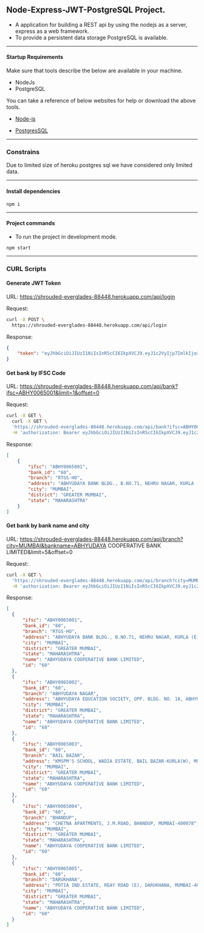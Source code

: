 ## Node-Express-JWT-PostgreSQL Project.
- A application for building a REST api by using the nodejs as a server, express as a web framework.
- To provide a persistent data storage PostgreSQL is available.  

---
#### Startup Requirements
Make sure that tools describe the below are available in your machine.
- NodeJs
- PostgreSQL

You can take a reference of below websites for help or download the above tools. 

- [Node-js](https://nodejs.org/en/download/package-manager/)

- [PostgresSQL](https://www.postgresql.org/)


---

### Constrains

Due to limited size of heroku postgres sql we have considered only limited data.

---
#### Install dependencies
```
npm i
```
---
#### Project commands

- To run the project in development mode.
```
npm start
```
---

### CURL Scripts
#### Generate JWT Token
URL: https://shrouded-everglades-88448.herokuapp.com/api/login

Request:
```bash
curl -X POST \
  https://shrouded-everglades-88448.herokuapp.com/api/login

  ```
Response:
```json
{
    "token": "eyJhbGciOiJIUzI1NiIsInR5cCI6IkpXVCJ9.eyJ1c2VyIjp7ImlkIjoxLCJ1c2VybmFtZSI6InRlc3RVc3JlIiwiZW1haWwiOiJ0ZXN0dXNlckB0ZXN0dXNlci5jb20ifSwiaWF0IjoxNTYyNTYyNTQwLCJleHAiOjE1NjI5OTQ1NDB9.FdBOEuVcOtbPN5Xl6lLRcVTvABdr1Bl13NuSQ3dXSn4"
}
```
#### Get bank by IFSC Code
URL: https://shrouded-everglades-88448.herokuapp.com/api/bank?ifsc=ABHY0065001&limit=1&offset=0

Request:
```bash
curl -X GET \
  curl -X GET \
  'https://shrouded-everglades-88448.herokuapp.com/api/bank?ifsc=ABHY0065001&limit=1&offset=0' \
  -H 'authorization: Bearer eyJhbGciOiJIUzI1NiIsInR5cCI6IkpXVCJ9.eyJ1c2VyIjp7ImlkIjoxLCJ1c2VybmFtZSI6InRlc3RVc3JlIiwiZW1haWwiOiJ0ZXN0dXNlckB0ZXN0dXNlci5jb20ifSwiaWF0IjoxNTYyNTYyNTQwLCJleHAiOjE1NjI5OTQ1NDB9.FdBOEuVcOtbPN5Xl6lLRcVTvABdr1Bl13NuSQ3dXSn4'
```
Response:

```json
[
    {
        "ifsc": "ABHY0065001",
        "bank_id": "60",
        "branch": "RTGS-HO",
        "address": "ABHYUDAYA BANK BLDG., B.NO.71, NEHRU NAGAR, KURLA (E), MUMBAI-400024",
        "city": "MUMBAI",
        "district": "GREATER MUMBAI",
        "state": "MAHARASHTRA"
    }
]
```

#### Get bank by bank name and city
URL: https://shrouded-everglades-88448.herokuapp.com/api/branch?city=MUMBAI&bankname=ABHYUDAYA COOPERATIVE BANK LIMITED&limit=5&offset=0

Request:
```bash
curl -X GET \
  'https://shrouded-everglades-88448.herokuapp.com/api/branch?city=MUMBAI&bankname=ABHYUDAYA%20COOPERATIVE%20BANK%20LIMITED&limit=5&offset=0' \
  -H 'authorization: Bearer eyJhbGciOiJIUzI1NiIsInR5cCI6IkpXVCJ9.eyJ1c2VyIjp7ImlkIjoxLCJ1c2VybmFtZSI6InRlc3RVc3JlIiwiZW1haWwiOiJ0ZXN0dXNlckB0ZXN0dXNlci5jb20ifSwiaWF0IjoxNTYyNTYyNTQwLCJleHAiOjE1NjI5OTQ1NDB9.FdBOEuVcOtbPN5Xl6lLRcVTvABdr1Bl13NuSQ3dXSn4'
  ```
  Response:
  ```json
  [
    {
        "ifsc": "ABHY0065001",
        "bank_id": "60",
        "branch": "RTGS-HO",
        "address": "ABHYUDAYA BANK BLDG., B.NO.71, NEHRU NAGAR, KURLA (E), MUMBAI-400024",
        "city": "MUMBAI",
        "district": "GREATER MUMBAI",
        "state": "MAHARASHTRA",
        "name": "ABHYUDAYA COOPERATIVE BANK LIMITED",
        "id": "60"
    },
    {
        "ifsc": "ABHY0065002",
        "bank_id": "60",
        "branch": "ABHYUDAYA NAGAR",
        "address": "ABHYUDAYA EDUCATION SOCIETY, OPP. BLDG. NO. 18, ABHYUDAYA NAGAR, KALACHOWKY, MUMBAI - 400033",
        "city": "MUMBAI",
        "district": "GREATER MUMBAI",
        "state": "MAHARASHTRA",
        "name": "ABHYUDAYA COOPERATIVE BANK LIMITED",
        "id": "60"
    },
    {
        "ifsc": "ABHY0065003",
        "bank_id": "60",
        "branch": "BAIL BAZAR",
        "address": "KMSPM'S SCHOOL, WADIA ESTATE, BAIL BAZAR-KURLA(W), MUMBAI-400070",
        "city": "MUMBAI",
        "district": "GREATER MUMBAI",
        "state": "MAHARASHTRA",
        "name": "ABHYUDAYA COOPERATIVE BANK LIMITED",
        "id": "60"
    },
    {
        "ifsc": "ABHY0065004",
        "bank_id": "60",
        "branch": "BHANDUP",
        "address": "CHETNA APARTMENTS, J.M.ROAD, BHANDUP, MUMBAI-400078",
        "city": "MUMBAI",
        "district": "GREATER MUMBAI",
        "state": "MAHARASHTRA",
        "name": "ABHYUDAYA COOPERATIVE BANK LIMITED",
        "id": "60"
    },
    {
        "ifsc": "ABHY0065005",
        "bank_id": "60",
        "branch": "DARUKHANA",
        "address": "POTIA IND.ESTATE, REAY ROAD (E), DARUKHANA, MUMBAI-400010",
        "city": "MUMBAI",
        "district": "GREATER MUMBAI",
        "state": "MAHARASHTRA",
        "name": "ABHYUDAYA COOPERATIVE BANK LIMITED",
        "id": "60"
    }
]
```